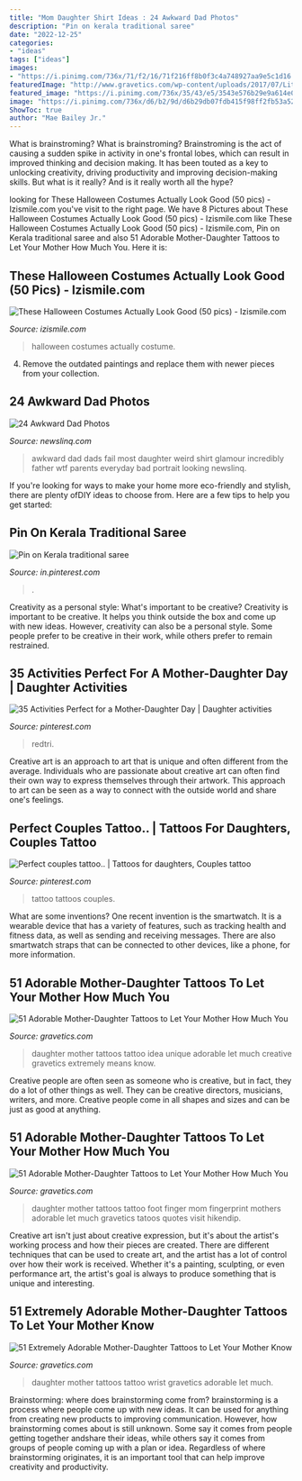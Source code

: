 ```yaml
---
title: "Mom Daughter Shirt Ideas : 24 Awkward Dad Photos"
description: "Pin on kerala traditional saree"
date: "2022-12-25"
categories:
- "ideas"
tags: ["ideas"]
images:
- "https://i.pinimg.com/736x/71/f2/16/71f216ff8b0f3c4a748927aa9e5c1d16.jpg"
featuredImage: "http://www.gravetics.com/wp-content/uploads/2017/07/Little-Tattoo-On-Wrist.jpg"
featured_image: "https://i.pinimg.com/736x/35/43/e5/3543e576b29e9a614e07c54bf5c8a498.jpg"
image: "https://i.pinimg.com/736x/d6/b2/9d/d6b29db07fdb415f98ff2fb53a521aee.jpg"
ShowToc: true
author: "Mae Bailey Jr."
---
```



What is brainstroming?
What is brainstroming? Brainstroming is the act of causing a sudden spike in activity in one's frontal lobes, which can result in improved thinking and decision making. It has been touted as a key to unlocking creativity, driving productivity and improving decision-making skills. But what is it really? And is it really worth all the hype?

	

		
looking for These Halloween Costumes Actually Look Good (50 pics) - Izismile.com you've visit to the right page. We have 8 Pictures about These Halloween Costumes Actually Look Good (50 pics) - Izismile.com like These Halloween Costumes Actually Look Good (50 pics) - Izismile.com, Pin on Kerala traditional saree and also 51 Adorable Mother-Daughter Tattoos to Let Your Mother How Much You. Here it is:
		
    
## These Halloween Costumes Actually Look Good (50 Pics) - Izismile.com

<img loading=lazy src="https://img.izismile.com/img/img12/20191024/640/these_halloween_costumes_actually_look_good_640_high_12.jpg" onerror="this.onerror=null;this.src='https://tse2.mm.bing.net/th?id=OIP.ULoDwwXZ7zMJolzkS8gO5gHaMc&amp;pid=15.1';" alt="These Halloween Costumes Actually Look Good (50 pics) - Izismile.com">

_Source: izismile.com_

>halloween costumes actually costume. 

	

4. Remove the outdated paintings and replace them with newer pieces from your collection. 

    
## 24 Awkward Dad Photos

<img loading=lazy src="https://www.newslinq.com/wp-content/uploads/2014/05/dad-shirt-fail.png" onerror="this.onerror=null;this.src='https://tse2.mm.bing.net/th?id=OIP.tpUCI-zaKiZtEBJ_PpUpwAAAAA&amp;pid=15.1';" alt="24 Awkward Dad Photos">

_Source: newslinq.com_

>awkward dad dads fail most daughter weird shirt glamour incredibly father wtf parents everyday bad portrait looking newslinq. 

	

If you're looking for ways to make your home more eco-friendly and stylish, there are plenty ofDIY ideas to choose from. Here are a few tips to help you get started: 

    
## Pin On Kerala Traditional Saree

<img loading=lazy src="https://i.pinimg.com/736x/d6/b2/9d/d6b29db07fdb415f98ff2fb53a521aee.jpg" onerror="this.onerror=null;this.src='https://tse3.mm.bing.net/th?id=OIP.UJ5wd8Y7Q8rQkKU0ad4oMgHaLH&amp;pid=15.1';" alt="Pin on Kerala traditional saree">

_Source: in.pinterest.com_

>. 

	

Creativity as a personal style: What's important to be creative?
Creativity is important to be creative. It helps you think outside the box and come up with new ideas. However, creativity can also be a personal style. Some people prefer to be creative in their work, while others prefer to remain restrained.

    
## 35 Activities Perfect For A Mother-Daughter Day | Daughter Activities

<img loading=lazy src="https://i.pinimg.com/736x/71/f2/16/71f216ff8b0f3c4a748927aa9e5c1d16.jpg" onerror="this.onerror=null;this.src='https://tse4.mm.bing.net/th?id=OIP.uBvwXjHd6M4qWjP17t2ulQHaLG&amp;pid=15.1';" alt="35 Activities Perfect for a Mother-Daughter Day | Daughter activities">

_Source: pinterest.com_

>redtri. 

	

Creative art is an approach to art that is unique and often different from the average. Individuals who are passionate about creative art can often find their own way to express themselves through their artwork. This approach to art can be seen as a way to connect with the outside world and share one's feelings.

    
## Perfect Couples Tattoo.. | Tattoos For Daughters, Couples Tattoo

<img loading=lazy src="https://i.pinimg.com/736x/35/43/e5/3543e576b29e9a614e07c54bf5c8a498.jpg" onerror="this.onerror=null;this.src='https://tse2.mm.bing.net/th?id=OIP.mdzOoEh9TS3MutaZ9RQ5CgHaHa&amp;pid=15.1';" alt="Perfect couples tattoo.. | Tattoos for daughters, Couples tattoo">

_Source: pinterest.com_

>tattoo tattoos couples. 

	

What are some inventions?
One recent invention is the smartwatch. It is a wearable device that has a variety of features, such as tracking health and fitness data, as well as sending and receiving messages. There are also smartwatch straps that can be connected to other devices, like a phone, for more information.

    
## 51 Adorable Mother-Daughter Tattoos To Let Your Mother How Much You

<img loading=lazy src="https://www.gravetics.com/wp-content/uploads/2017/07/Creative-Mother-Daughter-Tattoo-Idea.jpg" onerror="this.onerror=null;this.src='https://tse2.mm.bing.net/th?id=OIP.DvA5oJYI4j1Ve3CSZ2q1dwHaHa&amp;pid=15.1';" alt="51 Adorable Mother-Daughter Tattoos to Let Your Mother How Much You">

_Source: gravetics.com_

>daughter mother tattoos tattoo idea unique adorable let much creative gravetics extremely means know. 

	

Creative people are often seen as someone who is creative, but in fact, they do a lot of other things as well. They can be creative directors, musicians, writers, and more. Creative people come in all shapes and sizes and can be just as good at anything.

    
## 51 Adorable Mother-Daughter Tattoos To Let Your Mother How Much You

<img loading=lazy src="https://www.gravetics.com/wp-content/uploads/2017/07/Finger-Print-Mother-Daughter-Tattoo-On-Foot.jpg" onerror="this.onerror=null;this.src='https://tse4.mm.bing.net/th?id=OIP.--J0rJrQbl25hTZPZe1DJQHaHa&amp;pid=15.1';" alt="51 Adorable Mother-Daughter Tattoos to Let Your Mother How Much You">

_Source: gravetics.com_

>daughter mother tattoos tattoo foot finger mom fingerprint mothers adorable let much gravetics tatoos quotes visit hikendip. 

	

Creative art isn't just about creative expression, but it's about the artist's working process and how their pieces are created. There are different techniques that can be used to create art, and the artist has a lot of control over how their work is received. Whether it's a painting, sculpting, or even performance art, the artist's goal is always to produce something that is unique and interesting.

    
## 51 Extremely Adorable Mother-Daughter Tattoos To Let Your Mother Know

<img loading=lazy src="http://www.gravetics.com/wp-content/uploads/2017/07/Little-Tattoo-On-Wrist.jpg" onerror="this.onerror=null;this.src='https://tse1.mm.bing.net/th?id=OIP.uNVGALFj5TsxN5dKb1VeZQHaJ4&amp;pid=15.1';" alt="51 Extremely Adorable Mother-Daughter Tattoos to Let Your Mother Know">

_Source: gravetics.com_

>daughter mother tattoos tattoo wrist gravetics adorable let much. 

	

Brainstorming: where does brainstorming come from?
brainstorming is a process where people come up with new ideas. It can be used for anything from creating new products to improving communication. However, how brainstorming comes about is still unknown. Some say it comes from people getting together andshare their ideas, while others say it comes from groups of people coming up with a plan or idea. Regardless of where brainstorming originates, it is an important tool that can help improve creativity and productivity.

